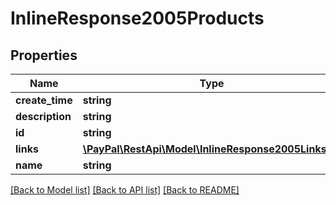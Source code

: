# InlineResponse2005Products

## Properties
Name | Type | Description | Notes
------------ | ------------- | ------------- | -------------
**create_time** | **string** |  | [optional] 
**description** | **string** |  | [optional] 
**id** | **string** |  | [optional] 
**links** | [**\PayPal\RestApi\Model\InlineResponse2005Links1[]**](InlineResponse2005Links1.md) |  | [optional] 
**name** | **string** |  | [optional] 

[[Back to Model list]](../README.md#documentation-for-models) [[Back to API list]](../README.md#documentation-for-api-endpoints) [[Back to README]](../README.md)


